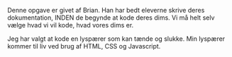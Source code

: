 Denne opgave er givet af Brian. Han har bedt eleverne skrive deres dokumentation, INDEN de begynde at kode deres dims.
Vi må helt selv vælge hvad vi vil kode, hvad vores dims er.

Jeg har valgt at kode en lyspærer som kan tænde og slukke. 
Min lyspærer kommer til liv ved brug af HTML, CSS og Javascript.